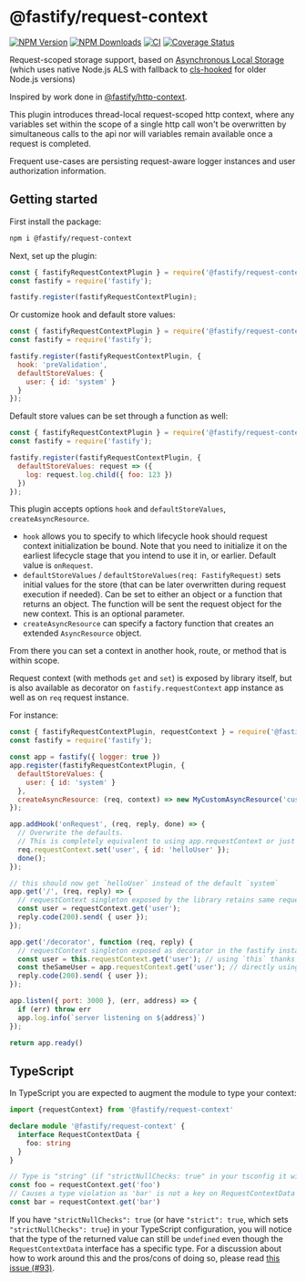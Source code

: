 # @fastify/request-context

[![NPM Version][npm-image]][npm-url]
[![NPM Downloads][downloads-image]][downloads-url]
[![CI](https://github.com/fastify/fastify-request-context/actions/workflows/ci.yml/badge.svg?branch=master)](https://github.com/fastify/fastify-request-context/actions/workflows/ci.yml)
[![Coverage Status](https://coveralls.io/repos/fastify/fastify-request-context/badge.svg?branch=master)](https://coveralls.io/r/fastify/fastify-request-context?branch=master)

Request-scoped storage support, based on [Asynchronous Local Storage](https://github.com/kibertoad/asynchronous-local-storage) (which uses native Node.js ALS with fallback to [cls-hooked](https://github.com/Jeff-Lewis/cls-hooked) for older Node.js versions)

Inspired by work done in [@fastify/http-context](https://github.com/thorough-developer/fastify-http-context).

This plugin introduces thread-local request-scoped http context, where any variables set within the scope of a single http call won't be overwritten by simultaneous calls to the api
nor will variables remain available once a request is completed.

Frequent use-cases are persisting request-aware logger instances and user authorization information.

## Getting started

First install the package:

```bash
npm i @fastify/request-context
```

Next, set up the plugin:

```js
const { fastifyRequestContextPlugin } = require('@fastify/request-context')
const fastify = require('fastify');

fastify.register(fastifyRequestContextPlugin);
``` 

Or customize hook and default store values:

```js
const { fastifyRequestContextPlugin } = require('@fastify/request-context')
const fastify = require('fastify');

fastify.register(fastifyRequestContextPlugin, { 
  hook: 'preValidation',
  defaultStoreValues: {
    user: { id: 'system' } 
  }
});
``` 

Default store values can be set through a function as well:

```js
const { fastifyRequestContextPlugin } = require('@fastify/request-context')
const fastify = require('fastify');

fastify.register(fastifyRequestContextPlugin, {
  defaultStoreValues: request => ({
    log: request.log.child({ foo: 123 })
  })
});
```

This plugin accepts options `hook` and `defaultStoreValues`, `createAsyncResource`.

* `hook` allows you to specify to which lifecycle hook should request context initialization be bound. Note that you need to initialize it on the earliest lifecycle stage that you intend to use it in, or earlier. Default value is `onRequest`.
* `defaultStoreValues` / `defaultStoreValues(req: FastifyRequest)` sets initial values for the store (that can be later overwritten during request execution if needed). Can be set to either an object or a function that returns an object. The function will be sent the request object for the new context. This is an optional parameter.
* `createAsyncResource` can specify a factory function that creates an extended `AsyncResource` object.

From there you can set a context in another hook, route, or method that is within scope.

Request context (with methods `get` and `set`) is exposed by library itself, but is also available as decorator on `fastify.requestContext` app instance as well as on `req` request instance.

For instance:

```js
const { fastifyRequestContextPlugin, requestContext } = require('@fastify/request-context')
const fastify = require('fastify');

const app = fastify({ logger: true })
app.register(fastifyRequestContextPlugin, { 
  defaultStoreValues: {
    user: { id: 'system' } 
  },
  createAsyncResource: (req, context) => new MyCustomAsyncResource('custom-resource-type', req.id, context.user.id)
});

app.addHook('onRequest', (req, reply, done) => {
  // Overwrite the defaults.
  // This is completely equivalent to using app.requestContext or just requestContext 
  req.requestContext.set('user', { id: 'helloUser' });
  done();
});

// this should now get `helloUser` instead of the default `system`
app.get('/', (req, reply) => {
  // requestContext singleton exposed by the library retains same request-scoped values that were set using `req.requestContext`
  const user = requestContext.get('user');
  reply.code(200).send( { user });
});

app.get('/decorator', function (req, reply) {
  // requestContext singleton exposed as decorator in the fastify instance and can be retrieved:
  const user = this.requestContext.get('user'); // using `this` thanks to the handler function binding
  const theSameUser = app.requestContext.get('user'); // directly using the `app` instance
  reply.code(200).send( { user });
});

app.listen({ port: 3000 }, (err, address) => {
  if (err) throw err
  app.log.info(`server listening on ${address}`)
});

return app.ready()
```

## TypeScript

In TypeScript you are expected to augment the module to type your context:

```ts
import {requestContext} from '@fastify/request-context'

declare module '@fastify/request-context' {
  interface RequestContextData {
    foo: string
  }
}

// Type is "string" (if "strictNullChecks: true" in your tsconfig it will be "string | undefined")
const foo = requestContext.get('foo')
// Causes a type violation as 'bar' is not a key on RequestContextData
const bar = requestContext.get('bar')
```

If you have `"strictNullChecks": true` (or have `"strict": true`, which sets `"strictNullChecks": true`) in your TypeScript configuration, you will notice that the type of the returned value can still be `undefined` even though the `RequestContextData` interface has a specific type. For a discussion about how to work around this and the pros/cons of doing so, please read [this issue (#93)](https://github.com/fastify/fastify-request-context/issues/93).

[npm-image]: https://img.shields.io/npm/v/@fastify/request-context.svg
[npm-url]: https://npmjs.org/package/@fastify/request-context
[downloads-image]: https://img.shields.io/npm/dm/fastify-request-context.svg
[downloads-url]: https://npmjs.org/package/@fastify/request-context
